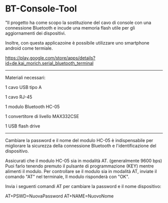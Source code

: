 # BT-Console-Tool
"Il progetto ha come scopo la sostituzione del cavo di console con una connessione Bluetooth e incude una memoria flash utile per gli aggiornamenti dei dispositivi.

Inoltre, con questa applicazoine è possibile utilizzare uno smartphone android come termiale.

https://play.google.com/store/apps/details?id=de.kai_morich.serial_bluetooth_terminal

_______________________________________________
Materiali necessari:

1 cavo USB tipo A

1 cavo RJ-45

1 modulo Bluetooth HC-05

1 convertitore di livello MAX332CSE

1 USB flash drive 
_______________________________________________


Cambiare la password e il nome del modulo HC-05 è indispensabile per migliorare la sicurezza della connessione Bluetooth e l'identificazione del dispositivo.


Assicurati che il modulo HC-05 sia in modalità AT. (generalmente 9600 bps)
Puoi farlo tenendo premuto il pulsante di programmazione (KEY) mentre alimenti il modulo.
Per controllare se il modulo sia in modalità AT, inviate il comando
"AT" nel terminale, Il modulo risponderà con "OK".


Invia i seguenti comandi AT per cambiare la password e il nome dispositivo:

AT+PSWD=NuovaPassword
AT+NAME=NuovoNome



